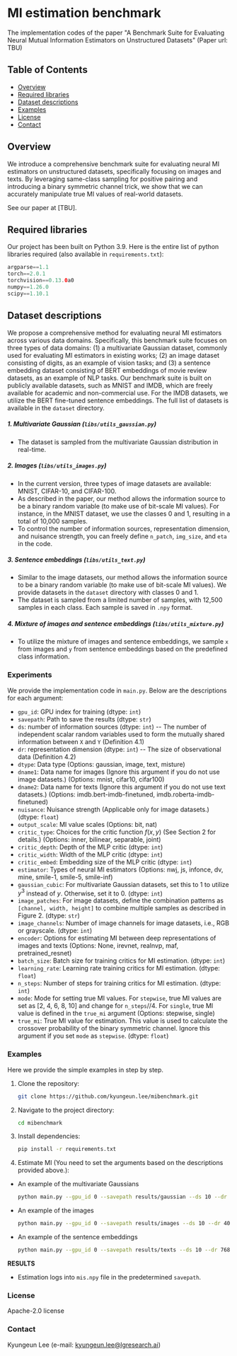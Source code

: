 # MI estimation benchmark
The implementation codes of the paper "A Benchmark Suite for Evaluating Neural Mutual Information Estimators on Unstructured Datasets"
(Paper url: TBU)

## Table of Contents
- [Overview](#overview)
- [Required libraries](#required-libraries)
- [Dataset descriptions](#dataset-descriptions)
- [Examples](#examples)
- [License](#license)
- [Contact](#contact)

## Overview
We introduce a comprehensive benchmark suite for evaluating neural MI estimators on unstructured datasets, specifically focusing on images and texts. By leveraging same-class sampling for positive pairing and introducing a binary symmetric channel trick, we show that we can accurately manipulate true MI values of real-world datasets.

See our paper at [TBU].

## Required libraries
Our project has been built on Python 3.9. Here is the entire list of python libraries required (also available in `requirements.txt`):

``` swift
argparse==1.1
torch==2.0.1
torchvision==0.13.0a0
numpy==1.26.0
scipy==1.10.1
```

## Dataset descriptions
We propose a comprehensive method for evaluating neural MI estimators across various data domains. Specifically, this benchmark suite focuses on three types of data domains: (1) a multivariate Gaussian dataset, commonly used for evaluating MI estimators in existing works; (2) an image dataset consisting of digits, as an example of vision tasks; and (3) a sentence embedding dataset consisting of BERT embeddings of movie review datasets, as an example of NLP tasks. Our benchmark suite is built on publicly available datasets, such as MNIST and IMDB, which are freely available for academic and non-commercial use. For the IMDB datasets, we utilize the BERT fine-tuned sentence embeddings. The full list of datasets is available in the `dataset` directory.

##### 1. Multivariate Gaussian (`libs/utils_gaussian.py`) 
- The dataset is sampled from the multivariate Gaussian distribution in real-time.

##### 2. Images (`libs/utils_images.py`)
- In the current version, three types of image datasets are available: MNIST, CIFAR-10, and CIFAR-100.
- As described in the paper, our method allows the information source to be a binary random variable (to make use of bit-scale MI values). For instance, in the MNIST dataset, we use the classes 0 and 1, resulting in a total of 10,000 samples.
- To control the number of information sources, representation dimension, and nuisance strength, you can freely define `n_patch`, `img_size`, and `eta` in the code.

##### 3. Sentence embeddings (`libs/utils_text.py`)
- Similar to the image datasets, our method allows the information source to be a binary random variable (to make use of bit-scale MI values). We provide datasets in the `dataset` directory with classes 0 and 1.
- The dataset is sampled from a limited number of samples, with 12,500 samples in each class. Each sample is saved in `.npy` format.

##### 4. Mixture of images and sentence embeddings (`libs/utils_mixture.py`)
- To utilize the mixture of images and sentence embeddings, we sample `x` from images and `y` from sentence embeddings based on the predefined class information.


### Experiments
We provide the implementation code in `main.py`. Below are the descriptions for each argument:

- `gpu_id`: GPU index for training (dtype: `int`)
- `savepath`: Path to save the results (dtype: `str`)
- `ds`: number of information sources (dtype: `int`) -- The number of independent scalar random variables used to form the mutually shared information between `X` and `Y` (Definition 4.1)
- `dr`: representation dimension (dtype: `int`) -- The size of observational data (Definition 4.2)
- `dtype`: Data type (Options: gaussian, image, text, misture)
- `dname1`: Data name for images (Ignore this argument if you do not use image datasets.) (Options: mnist, cifar10, cifar100) 
- `dname2`: Data name for texts (Ignore this argument if you do not use text datasets.) (Options: imdb.bert-imdb-finetuned, imdb.roberta-imdb-finetuned)
- `nuisance`: Nuisance strength (Applicable only for image datasets.) (dtype: `float`)
- `output_scale`: MI value scales (Options: bit, nat)
- `critic_type`: Choices for the critic function $`f(x,y)`$ (See Section 2 for details.) (Options: inner, bilinear, separable, joint)
- `critic_depth`: Depth of the MLP critic (dtype: `int`)
- `critic_width`: Width of the MLP critic (dtype: `int`)
- `critic_embed`: Embedding size of the MLP critic (dtype: `int`)
- `estimator`: Types of neural MI estimators (Options: nwj, js, infonce, dv, mine, smile-1, smile-5, smile-inf)
- `gaussian_cubic`: For multivariate Gaussian datasets, set this to 1 to utilize $`y^3`$ instead of $`y`$. Otherwise, set it to 0. (dtype: `int`)
- `image_patches`: For image datasets, define the combination patterns as `[channel, width, height]` to combine multiple samples as described in Figure 2. (dtype: `str`)
- `image_channels`: Number of image channels for image datasets, i.e., RGB or grayscale. (dtype: `int`)
- `encoder`: Options for estimating MI between deep representations of images and texts (Options: None, irevnet, realnvp, maf, pretrained_resnet)
- `batch_size`: Batch size for training critics for MI estimation. (dtype: `int`)
- `learning_rate`: Learning rate training critics for MI estimation. (dtype: `float`)
- `n_steps`: Number of steps for training critics for MI estimation. (dtype: `int`)
- `mode`: Mode for setting true MI values. For `stepwise`, true MI values are set as [2, 4, 6, 8, 10] and change for `n_steps`//4. For `single`, true MI value is defined in the `true_mi` argument (Options: stepwise, single)
- `true_mi`: True MI value for estimation. This value is used to calculate the crossover probability of the binary symmetric channel. Ignore this argument if you set `mode` as `stepwise`. (dtype: `float`)

### Examples
Here we provide the simple examples in step by step.
1. Clone the repository:
    ```sh
    git clone https://github.com/kyungeun.lee/mibenchmark.git
    ```
2. Navigate to the project directory:
    ```sh
    cd mibenchmark
    ```
3. Install dependencies:
    ```sh
    pip install -r requirements.txt
    ```
4. Estimate MI (You need to set the arguments based on the descriptions provided above.):
- An example of the multivariate Gaussians
    ```sh
    python main.py --gpu_id 0 --savepath results/gaussian --ds 10 --dr 10 --dtype gaussian --critic_type joint --estimator dv --mode stepwise
    ```
- An example of the images
    ```sh
    python main.py --gpu_id 0 --savepath results/images --ds 10 --dr 4096 --dtype image --critic_type joint --estimator dv --mode stepwise --dname1 mnist --image_patches "[1, 2, 5]" --image_channels 1
    ```
- An example of the sentence embeddings
    ```sh
    python main.py --gpu_id 0 --savepath results/texts --ds 10 --dr 7680 --dtype text --critic_type joint --estimator dv --mode stepwise --dname2 imdb.bert-imdb-finetuned
    ```
**RESULTS**
- Estimation logs into `mis.npy` file in the predetermined `savepath`.

### License
Apache-2.0 license

### Contact
Kyungeun Lee (e-mail: kyungeun.lee@lgresearch.ai)
